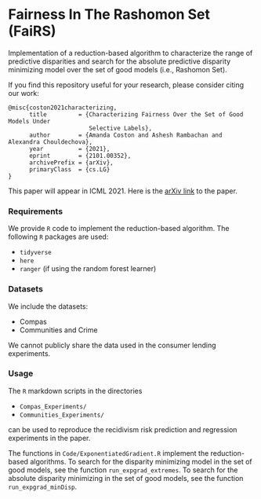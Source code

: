 # Fairness In The Rashomon Set (FaiRS)

Implementation of a reduction-based algorithm to characterize the range of predictive disparities and search for the absolute predictive disparity minimizing model over the set of good models (i.e., Rashomon Set). 

If you find this repository useful for your research, please consider citing our work:
```
@misc{coston2021characterizing,
      title         = {Characterizing Fairness Over the Set of Good Models Under       
                       Selective Labels}, 
      author        = {Amanda Coston and Ashesh Rambachan and Alexandra Chouldechova},
      year          = {2021},
      eprint        = {2101.00352},
      archivePrefix = {arXiv},
      primaryClass  = {cs.LG}
}
```
This paper will appear in ICML 2021. Here is the [arXiv link](https://arxiv.org/abs/2101.00352) to the paper.

### Requirements

We provide `R` code to implement the reduction-based algorithm. The following `R` packages are used:
- `tidyverse`
- `here` 
- `ranger` (if using the random forest learner)


### Datasets
We include the datasets:

- Compas
- Communities and Crime

We cannot publicly share the data used in the consumer lending experiments.

### Usage 
The `R` markdown scripts in the directories

- `Compas_Experiments/`
- `Communities_Experiments/`

can be used to reproduce the recidivism risk prediction and regression experiments in the paper. 

The functions in `Code/ExponentiatedGradient.R` implement the reduction-based algorithms. To search for the disparity minimizing model in the set of good models, see the function `run_expgrad_extremes`. To search for the absolute disparity minimizing in the set of good models, see the function `run_expgrad_minDisp`.
